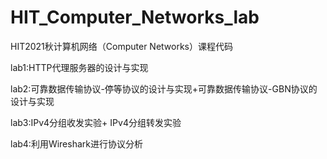 # HIT_Computer_Networks_lab

HIT2021秋计算机网络（Computer Networks）课程代码

lab1:HTTP代理服务器的设计与实现

lab2:可靠数据传输协议-停等协议的设计与实现+可靠数据传输协议-GBN协议的设计与实现

lab3:IPv4分组收发实验+ IPv4分组转发实验

lab4:利用Wireshark进行协议分析

